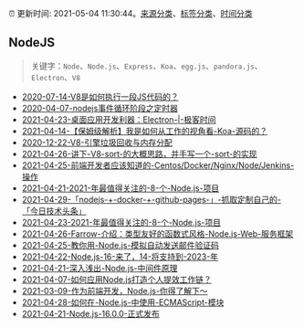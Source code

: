 :alarm_clock: 更新时间: 2021-05-04 11:30:44。[来源分类](../README.md)、[标签分类](../TAGS.md)、[时间分类](../TIMELINE.md)

## NodeJS


> 关键字：`Node`、`Node.js`、`Express`、`Koa`、`egg.js`、`pandora.js`、`Electron`、`V8`



- [2020-07-14-V8是如何执行一段JS代码的？](https://www.ershicimi.com/p/cb16aeed88d6f02c5e6575abe6e48a78) 
- [2020-04-07-nodejs事件循环阶段之定时器](https://www.ershicimi.com/p/f81c5d14b2fcd013d74096bdc3b8371c) 
- [2021-04-23-桌面应用开发利器：Electron-|-极客时间](https://www.ershicimi.com/p/0f8015a46e5bcf69811b6ff9d333851f) 
- [2021-04-14-【保姆级解析】我是如何从工作的视角看-Koa-源码的？](https://www.ershicimi.com/p/eb302f50b5d1ae1e1ef660007d5c3512) 
- [2020-12-22-V8-引擎垃圾回收与内存分配](https://www.ershicimi.com/p/1a0e4f18abc4d979ab8de6939f2ac8cb) 
- [2021-04-26-讲下-V8-sort-的大概思路，并手写一个-sort-的实现](https://www.ershicimi.com/p/9eefc74c1c48ad7a601d3e6610b5960a) 
- [2021-04-25-前端开发者应该知道的-Centos/Docker/Nginx/Node/Jenkins-操作](https://www.ershicimi.com/p/07d5adf483a836911045eb673c93ce2e) 
- [2021-04-21-2021-年最值得关注的-8-个-Node.js-项目](https://www.ershicimi.com/p/c1fc98fe255c826bd2b586591a501f78) 
- [2021-04-29-「nodejs-+-docker-+-github-pages-」-抓取定制自己的-「今日技术头条」](https://www.ershicimi.com/p/82e5b4a8ec145b94e8c72d8cb19177a7) 
- [2021-04-23-2021-年最值得关注的-8-个-Node.js-项目](https://www.ershicimi.com/p/bd9bd841dc516818b651aebc1abd26b8) 
- [2021-04-26-Farrow-介绍：类型友好的函数式风格-Node.js-Web-服务框架](https://www.ershicimi.com/p/545dfc0e9d4365ea96b1e9c11d1b37bc) 
- [2021-04-25-教你用-Node.js-模拟自动发送邮件验证码](https://www.ershicimi.com/p/9553feb1b6d1fefe073a5465b4a0d000) 
- [2021-04-22-Node.js-16-来了，14-将支持到-2023-年](https://www.ershicimi.com/p/d8fd11caf3efd7dfbdfe2914ce06981f) 
- [2021-04-21-深入浅出-Node.js-中间件原理](https://www.ershicimi.com/p/0fd7eb80472932d1cd8624756506ab42) 
- [2021-04-07-如何应用Node.js打造个人提效工作链？](https://www.ershicimi.com/p/567981ae7d174e4109608888575c3207) 
- [2021-03-09-作为前端开发，Node.js-你得了解下～](https://www.ershicimi.com/p/0f3e9093221929dddea3c6dd757ae61b) 
- [2021-04-28-如何在-Node.js-中使用-ECMAScript-模块](https://www.ershicimi.com/p/0ea22d26373bfd46b40e5d5fda8cd404) 
- [2021-04-21-Node.js-16.0.0-正式发布](https://www.ershicimi.com/p/6335a7d2d173c6c55cc7d0f6f7204427) 